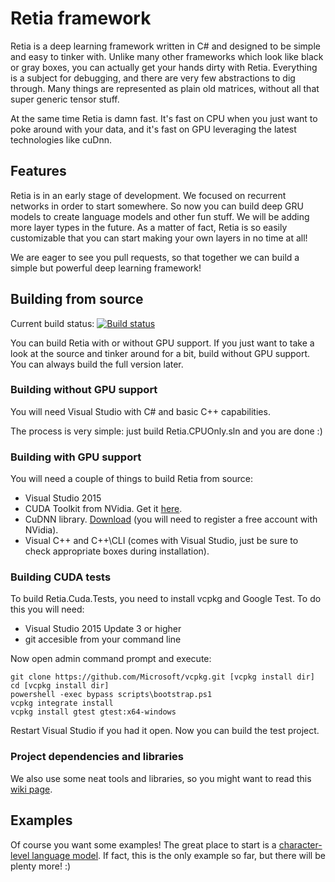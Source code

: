 # Retia framework

Retia is a deep learning framework written in C# and designed to be simple and easy 
to tinker with. Unlike many other frameworks which look like black or gray boxes, you
can actually get your hands dirty with Retia. Everything is a subject for debugging,
and there are very few abstractions to dig through. Many things are represented as
plain old matrices, without all that super generic tensor stuff.

At the same time Retia is damn fast. It's fast on CPU when you just want to poke around
with your data, and it's fast on GPU leveraging the latest technologies like cuDnn.

## Features

Retia is in an early stage of development. We focused on recurrent networks in order to 
start somewhere. So now you can build deep GRU models to create language models and other 
fun stuff. We will be adding more layer types in the future. As a matter of fact, Retia is
so easily customizable that you can start making your own layers in no time at all!

We are eager to see you pull requests, so that together we can build a simple but powerful
deep learning framework!

## Building from source

Current build status: [![Build status](https://ci.appveyor.com/api/projects/status/8ohrw1c7leli7lmr?svg=true)](https://ci.appveyor.com/project/olegtarasov/retia)

You can build Retia with or without GPU support. If you just want to take a look at the source
and tinker around for a bit, build without GPU support. You can always build the full
version later.

### Building without GPU support

You will need Visual Studio with C# and basic C++ capabilities. 

The process is very simple: just build Retia.CPUOnly.sln and you are done :)

### Building with GPU support

You will need a couple of things to build Retia from source:

* Visual Studio 2015
* CUDA Toolkit from NVidia. Get it [here](https://developer.nvidia.com/cuda-downloads).
* CuDNN library. [Download](https://developer.nvidia.com/cudnn) (you will need to register a free account with NVidia).
* Visual C++ and C++\CLI (comes with Visual Studio, just be sure to check appropriate boxes during installation).

### Building CUDA tests

To build Retia.Cuda.Tests, you need to install vcpkg and Google Test. To do this you will need:

* Visual Studio 2015 Update 3 or higher
* git accesible from your command line

Now open admin command prompt and execute:

```
git clone https://github.com/Microsoft/vcpkg.git [vcpkg install dir]
cd [vcpkg install dir]
powershell -exec bypass scripts\bootstrap.ps1
vcpkg integrate install
vcpkg install gtest gtest:x64-windows
```

Restart Visual Studio if you had it open. Now you can build the test project.

### Project dependencies and libraries

We also use some neat tools and libraries, so you might want to read this 
[wiki page](https://github.com/total-world-domination/Retia/wiki/Project-dependencies-and-libraries).

## Examples

Of course you want some examples! The great place to start is a 
[character-level language model](https://github.com/total-world-domination/Retia/wiki/Language-model-example).
If fact, this is the only example so far, but there will be plenty more! :)